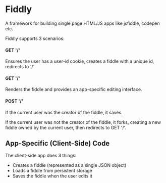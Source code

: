 Fiddly
======

A framework for building single page HTML/JS apps like jsfiddle, codepen etc.

Fiddly supports 3 scenarios:

#### GET '/'
Ensures the user has a user-id cookie, creates a fiddle with a unique id, redirects to '/<fiddle-id>'

#### GET '/<fiddle-id>'
Renders the fiddle and provides an app-specific editing interface.

#### POST '/<fiddle-id>'
If the current user was the creator of the fiddle, it saves.

If the current user was not the creator of the fiddle, it forks, creating a new fiddle owned by the current user, then
redirects to GET '/<fiddle-id>'.

App-Specific (Client-Side) Code
-------------------------------
The client-side app does 3 things:

* Creates a fiddle (represented as a single JSON object)
* Loads a fiddle from persistent storage
* Saves the fiddle when the user edits it
